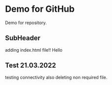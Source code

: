# Demo for GitHub

Demo for repository.

## SubHeader

adding index.html file!! Hello

## Test 21.03.2022

testing connectivity
also deleting non required file.
